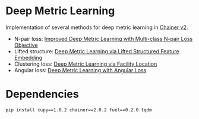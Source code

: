# Deep Metric Learning
Implementation of several methods for deep metric learning in [Chainer v2](https://docs.chainer.org/en/v2.0.2/).

- N-pair loss:  [Improved Deep Metric Learning with Multi-class N-pair Loss Objective](https://papers.nips.cc/paper/6200-improved-deep-metric-learning-with-multi-class-n-pair-loss-objective)
- Lifted structure: [Deep Metric Learning via Lifted Structured Feature Embedding](https://arxiv.org/abs/1511.06452v1)
- Clustering loss: [Deep Metric Learning via Facility Location](http://openaccess.thecvf.com/content_cvpr_2017/papers/Song_Deep_Metric_Learning_CVPR_2017_paper.pdf)
- Angular loss: [Deep Metric Learning with Angular Loss](https://arxiv.org/abs/1708.01682v1)

# Dependencies
```bash
pip install cupy==1.0.2 chainer==2.0.2 fuel==0.2.0 tqdm
```
